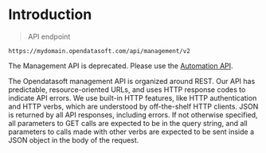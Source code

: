 # Introduction

> API endpoint

```text
https://mydomain.opendatasoft.com/api/management/v2
```

<aside class="warning">
  <span>The Management API is deprecated. Please use the <a href="/apis/ods-automation-v1/">Automation API</a>.</span>
</aside>

The Opendatasoft management API is organized around REST. Our API has predictable, resource-oriented URLs, and uses
HTTP response codes to indicate API errors. We use built-in HTTP features, like HTTP authentication and HTTP verbs,
which are understood by off-the-shelf HTTP clients. JSON is returned by all API responses, including errors. If not
otherwise specified, all parameters to GET calls are expected to be in the query string, and all parameters to calls
made with other verbs are expected to be sent inside a JSON object in the body of the request.
